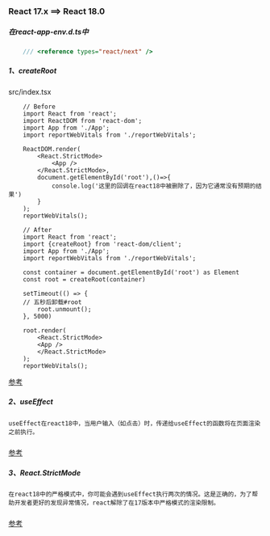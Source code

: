 ### React 17.x ==> React 18.0

##### 在react-app-env.d.ts中

```ts
    /// <reference types="react/next" />
```


##### 1、createRoot
src/index.tsx
```tsx
    // Before
    import React from 'react';
    import ReactDOM from 'react-dom';
    import App from './App';
    import reportWebVitals from './reportWebVitals';

    ReactDOM.render(
        <React.StrictMode>
            <App />
        </React.StrictMode>,
        document.getElementById('root'),()=>{
            console.log('这里的回调在react18中被删除了，因为它通常没有预期的结果')
        }
    );
    reportWebVitals();

    // After
    import React from 'react';
    import {createRoot} from 'react-dom/client';
    import App from './App';
    import reportWebVitals from './reportWebVitals';

    const container = document.getElementById('root') as Element
    const root = createRoot(container)

    setTimeout(() => {
    // 五秒后卸载#root
        root.unmount();
    }, 5000)

    root.render(
        <React.StrictMode>
        <App />
        </React.StrictMode>
    );
    reportWebVitals();
```
[参考](https://reactjs.org/blog/2022/03/08/react-18-upgrade-guide.html)
    
##### 2、useEffect
    useEffect在react18中，当用户输入（如点击）时，传递给useEffect的函数将在页面渲染之前执行。
#####
[参考](https://zh-hans.reactjs.org/docs/hooks-reference.html#useeffect)

##### 3、React.StrictMode
    在react18中的严格模式中，你可能会遇到useEffect执行两次的情况。这是正确的，为了帮助开发者更好的发现异常情况，react解除了在17版本中严格模式的渲染限制。
##### 
 [参考](https://github.com/facebook/react/blob/main/CHANGELOG.md)
    

